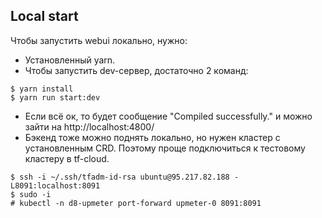 ## Local start

Чтобы запустить webui локально, нужно:

- Установленный yarn.
- Чтобы запустить dev-сервер, достаточно 2 команд:

```
$ yarn install
$ yarn run start:dev
```

- Если всё ок, то будет сообщение "Compiled successfully." и можно зайти на http://localhost:4800/
- Бэкенд тоже можно поднять локально, но нужен кластер с установленным CRD. Поэтому проще подключиться к тестовому кластеру в tf-cloud.

```
$ ssh -i ~/.ssh/tfadm-id-rsa ubuntu@95.217.82.188 -L8091:localhost:8091
$ sudo -i
# kubectl -n d8-upmeter port-forward upmeter-0 8091:8091
```
